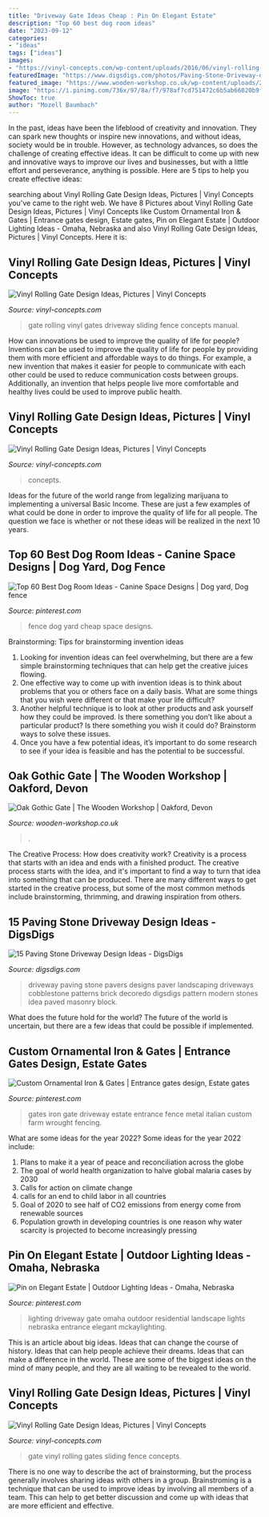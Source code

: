 ```yaml
---
title: "Driveway Gate Ideas Cheap : Pin On Elegant Estate"
description: "Top 60 best dog room ideas"
date: "2023-09-12"
categories:
- "ideas"
tags: ["ideas"]
images:
- "https://vinyl-concepts.com/wp-content/uploads/2016/06/vinyl-rolling-gate-05.jpg"
featuredImage: "https://www.digsdigs.com/photos/Paving-Stone-Driveway-design-ideas-11-554x429.jpg"
featured_image: "https://www.wooden-workshop.co.uk/wp-content/uploads/2016/09/01f2feb8b18bc515b72ab4334378fb9764f262a0b8.jpg"
image: "https://i.pinimg.com/736x/97/8a/f7/978af7cd751472c6b5ab66020b9f4d60.jpg"
ShowToc: true
author: "Mozell Baumbach"
---
```



In the past, ideas have been the lifeblood of creativity and innovation. They can spark new thoughts or inspire new innovations, and without ideas, society would be in trouble. However, as technology advances, so does the challenge of creating effective ideas. It can be difficult to come up with new and innovative ways to improve our lives and businesses, but with a little effort and perseverance, anything is possible. Here are 5 tips to help you create effective ideas: 
	

		
searching about Vinyl Rolling Gate Design Ideas, Pictures | Vinyl Concepts you've came to the right web. We have 8 Pictures about Vinyl Rolling Gate Design Ideas, Pictures | Vinyl Concepts like Custom Ornamental Iron &amp; Gates | Entrance gates design, Estate gates, Pin on Elegant Estate | Outdoor Lighting Ideas - Omaha, Nebraska and also Vinyl Rolling Gate Design Ideas, Pictures | Vinyl Concepts. Here it is:
		
    
## Vinyl Rolling Gate Design Ideas, Pictures | Vinyl Concepts

<img loading=lazy src="https://vinyl-concepts.com/wp-content/uploads/2016/06/vinyl-rolling-gate-12.jpg" onerror="this.onerror=null;this.src='https://tse4.mm.bing.net/th?id=OIP.Y13GlfXhm568S_1PFEXcQAHaFj&amp;pid=15.1';" alt="Vinyl Rolling Gate Design Ideas, Pictures | Vinyl Concepts">

_Source: vinyl-concepts.com_

>gate rolling vinyl gates driveway sliding fence concepts manual. 

	

How can innovations be used to improve the quality of life for people?
Inventions can be used to improve the quality of life for people by providing them with more efficient and affordable ways to do things. For example, a new invention that makes it easier for people to communicate with each other could be used to reduce communication costs between groups. Additionally, an invention that helps people live more comfortable and healthy lives could be used to improve public health.

    
## Vinyl Rolling Gate Design Ideas, Pictures | Vinyl Concepts

<img loading=lazy src="https://vinyl-concepts.com/wp-content/uploads/2016/06/vinyl-rolling-gate-06.jpg" onerror="this.onerror=null;this.src='https://tse1.mm.bing.net/th?id=OIP.M67fRVOES6NjYEQlw7SOkQHaFj&amp;pid=15.1';" alt="Vinyl Rolling Gate Design Ideas, Pictures | Vinyl Concepts">

_Source: vinyl-concepts.com_

>concepts. 

	

Ideas for the future of the world range from legalizing marijuana to implementing a universal Basic Income. These are just a few examples of what could be done in order to improve the quality of life for all people. The question we face is whether or not these ideas will be realized in the next 10 years.

    
## Top 60 Best Dog Room Ideas - Canine Space Designs | Dog Yard, Dog Fence

<img loading=lazy src="https://i.pinimg.com/736x/97/8a/f7/978af7cd751472c6b5ab66020b9f4d60.jpg" onerror="this.onerror=null;this.src='https://tse1.mm.bing.net/th?id=OIP.gB6r7Yu_hONxYtHBQf0NdwHaE_&amp;pid=15.1';" alt="Top 60 Best Dog Room Ideas - Canine Space Designs | Dog yard, Dog fence">

_Source: pinterest.com_

>fence dog yard cheap space designs. 

	

Brainstorming: Tips for brainstorming invention ideas
1. Looking for invention ideas can feel overwhelming, but there are a few simple brainstorming techniques that can help get the creative juices flowing.
2. One effective way to come up with invention ideas is to think about problems that you or others face on a daily basis. What are some things that you wish were different or that make your life difficult?
3. Another helpful technique is to look at other products and ask yourself how they could be improved. Is there something you don’t like about a particular product? Is there something you wish it could do? Brainstorm ways to solve these issues.
4. Once you have a few potential ideas, it’s important to do some research to see if your idea is feasible and has the potential to be successful.

    
## Oak Gothic Gate | The Wooden Workshop | Oakford, Devon

<img loading=lazy src="https://www.wooden-workshop.co.uk/wp-content/uploads/2016/09/01f2feb8b18bc515b72ab4334378fb9764f262a0b8.jpg" onerror="this.onerror=null;this.src='https://tse3.mm.bing.net/th?id=OIP.c0jmGsFRobypEhbliQgGaQHaJ4&amp;pid=15.1';" alt="Oak Gothic Gate | The Wooden Workshop | Oakford, Devon">

_Source: wooden-workshop.co.uk_

>. 

	

The Creative Process: How does creativity work?
Creativity is a process that starts with an idea and ends with a finished product. The creative process starts with the idea, and it's important to find a way to turn that idea into something that can be produced. There are many different ways to get started in the creative process, but some of the most common methods include brainstorming, thrimming, and drawing inspiration from others.

    
## 15 Paving Stone Driveway Design Ideas - DigsDigs

<img loading=lazy src="https://www.digsdigs.com/photos/Paving-Stone-Driveway-design-ideas-11-554x429.jpg" onerror="this.onerror=null;this.src='https://tse2.mm.bing.net/th?id=OIP.UB5O_hdZHJ94SkmvJkwXyQHaFv&amp;pid=15.1';" alt="15 Paving Stone Driveway Design Ideas - DigsDigs">

_Source: digsdigs.com_

>driveway paving stone pavers designs paver landscaping driveways cobblestone patterns brick decoredo digsdigs pattern modern stones idea paved masonry block. 

	

What does the future hold for the world?
The future of the world is uncertain, but there are a few ideas that could be possible if implemented.

    
## Custom Ornamental Iron &amp; Gates | Entrance Gates Design, Estate Gates

<img loading=lazy src="https://i.pinimg.com/736x/e2/88/c7/e288c746f23e829c1e3445ecfa7acf22--iron-gates-wrought-iron.jpg" onerror="this.onerror=null;this.src='https://tse4.mm.bing.net/th?id=OIP.RQ6OY0cx5kDTYNYX0prmAQHaFj&amp;pid=15.1';" alt="Custom Ornamental Iron &amp; Gates | Entrance gates design, Estate gates">

_Source: pinterest.com_

>gates iron gate driveway estate entrance fence metal italian custom farm wrought fencing. 

	

What are some ideas for the year 2022?
Some ideas for the year 2022 include:
1. Plans to make it a year of peace and reconciliation across the globe 
2. The goal of world health organization to halve global malaria cases by 2030 
3. Calls for action on climate change 
4. calls for an end to child labor in all countries 
5. Goal of 2020 to see half of CO2 emissions from energy come from renewable sources 
6. Population growth in developing countries is one reason why water scarcity is projected to become increasingly pressing 

    
## Pin On Elegant Estate | Outdoor Lighting Ideas - Omaha, Nebraska

<img loading=lazy src="https://i.pinimg.com/736x/71/f2/bb/71f2bb0befc5838041f59c39589912a4.jpg" onerror="this.onerror=null;this.src='https://tse1.mm.bing.net/th?id=OIP.KvY7iqW0rKG3rtG5vxBBMQHaE8&amp;pid=15.1';" alt="Pin on Elegant Estate | Outdoor Lighting Ideas - Omaha, Nebraska">

_Source: pinterest.com_

>lighting driveway gate omaha outdoor residential landscape lights nebraska entrance elegant mckaylighting. 

	

This is an article about big ideas. Ideas that can change the course of history. Ideas that can help people achieve their dreams. Ideas that can make a difference in the world. These are some of the biggest ideas on the mind of many people, and they are all waiting to be revealed to the world.

    
## Vinyl Rolling Gate Design Ideas, Pictures | Vinyl Concepts

<img loading=lazy src="https://vinyl-concepts.com/wp-content/uploads/2016/06/vinyl-rolling-gate-05.jpg" onerror="this.onerror=null;this.src='https://tse1.mm.bing.net/th?id=OIP.lvny5CMbeXWhBy9mUCbh0QHaFj&amp;pid=15.1';" alt="Vinyl Rolling Gate Design Ideas, Pictures | Vinyl Concepts">

_Source: vinyl-concepts.com_

>gate vinyl rolling gates sliding fence concepts. 

	

There is no one way to describe the act of brainstorming, but the process generally involves sharing ideas with others in a group. Brainstroming is a technique that can be used to improve ideas by involving all members of a team. This can help to get better discussion and come up with ideas that are more efficient and effective.

